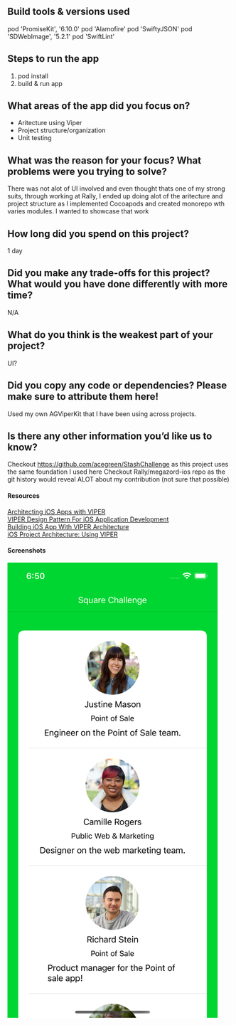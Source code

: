 ## Build tools & versions used
  pod 'PromiseKit', '6.10.0'
  pod 'Alamofire'
  pod 'SwiftyJSON'
  pod 'SDWebImage', '5.2.1'
  pod 'SwiftLint'

## Steps to run the app
1) pod install
2) build & run app 

## What areas of the app did you focus on?
- Aritecture using Viper
- Project structure/organization
- Unit testing

## What was the reason for your focus? What problems were you trying to solve?
There was not alot of UI involved and even thought thats one of my strong suits, through working at Rally, I ended up doing alot of the aritecture and project structure as I implemented Cocoapods and created monorepo wth varies modules. I wanted to showcase that work

## How long did you spend on this project?
1 day

## Did you make any trade-offs for this project? What would you have done differently with more time?
N/A

## What do you think is the weakest part of your project?
UI?

## Did you copy any code or dependencies? Please make sure to attribute them here!
Used my own AGViperKit that I have been using across projects.

## Is there any other information you’d like us to know?
Checkout https://github.com/acegreen/StashChallenge as this project uses the same foundation I used here
Checkout Rally/megazord-ios repo as the git history would reveal ALOT about my contribution (not sure that possible)

#### Resources
[Architecting iOS Apps with VIPER](https://www.objc.io/issues/13-architecture/viper/)  
[VIPER Design Pattern For iOS Application Development](https://medium.com/@smalam119/viper-design-pattern-for-ios-application-development-7a9703902af6)  
[Building iOS App With VIPER Architecture](https://blog.mindorks.com/building-ios-app-with-viper-architecture-8109acc72227)  
[iOS Project Architecture: Using VIPER](https://cheesecakelabs.com/blog/ios-project-architecture-using-viper/)

#### Screenshots
![Screenshot1](/Screenshots/Screenshot_1.png)
